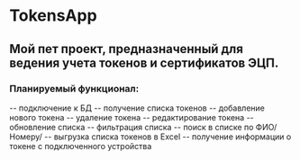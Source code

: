 # TokensApp

## Мой пет проект, предназначенный для ведения учета токенов и сертификатов ЭЦП.
### Планируемый функционал:
-- подключение к БД
-- получение списка токенов
-- добавление нового токена
-- удаление токена
-- редактирование токена
-- обновление списка
-- фильтрация списка
-- поиск в списке по ФИО/Номеру/
-- выгрузка списка токенов в Excel
-- получение информации о токене с подключенного устройства
